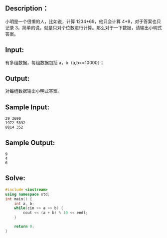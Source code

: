 ## Description：

小明是一个很懒的人，比如说，计算 1234+69，他只会计算 4+9，对于答案也只记录 3，简单的说，就是只对个位数进行计算。那么对于一下数据，请输出小明式答案。

## Input:

有多组数据，每组数据包括 a，b（a,b<=10000）；

## Output:

对每组数据输出小明式答案。

## Sample Input:

```
29 3690
1972 5892
8814 352
```

## Sample Output:

```
9
4
6
```

## Solve:

```c++
#include <iostream>
using namespace std;
int main() {
    int a, b;
    while(cin >> a >> b) {
        cout << (a + b) % 10 << endl; 
    }

    return 0;
}
```

